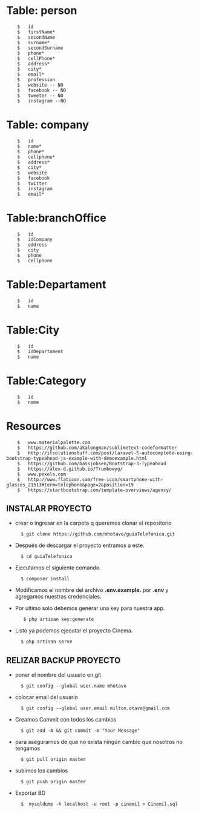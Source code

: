 #	Table: person
		$	id
		$	firstName*
		$	secondName
		$	surname*
		$	secondSurname
		$	phone*
		$	cellPhone*
		$	address*
		$	city*
		$	email*
		$	profession
		$	website -- NO
		$	facebook -- NO
		$	tweeter -- NO
		$	instagram --NO
 

#	Table: company
		$	id	
		$	name*
		$	phone*
		$	cellphone*
		$	address*
		$	city*
		$	website
		$	facebook
		$	twitter
		$	instagram
		$	email*


# 	Table:branchOffice
		$	id
		$	idCompany
		$	address
		$	city
		$	phone
		$	cellphone

# 	Table:Departament
		$	id
		$	name

# 	Table:City
		$	id
		$ 	idDepartament
		$	name

#	Table:Category
		$	id
		$	name


# Resources
		$ 	www.materialpalette.com
		$ 	https://github.com/akalongman/sublimetext-codeformatter
		$ 	http://itsolutionstuff.com/post/laravel-5-autocomplete-using-bootstrap-typeahead-js-example-with-demoexample.html
		$ 	https://github.com/bassjobsen/Bootstrap-3-Typeahead
		$   https://alex-d.github.io/Trumbowyg/
		$   www.pexels.com
		$   http://www.flaticon.com/free-icon/smartphone-with-glasses_21513#term=telephone&page=2&position=19 
		$ 	https://startbootstrap.com/template-overviews/agency/


## INSTALAR PROYECTO

+ crear o ingresar en la carpeta q queremos clonar el repositorio

		$ git clone https://github.com/mhotavo/guiaTelefonica.git

+ Después de descargar el proyecto entramos a este.

        $ cd guiaTelefonica

+ Ejecutamos el siguiente comando.

        $ composer install
    
+ Modificamos el nombre del archivo __.env.example.__ por __.env__ y agregamos nuestras credenciales.


+ Por ultimo solo debemos generar una key para nuestra app.

         $ php artisan key:generate

+ Listo ya podemos ejecutar el proyecto Cinema.

        $ php artisan serve

       



## RELIZAR BACKUP PROYECTO


+ poner el nombre del usuario en git

		$ git config --global user.name mhotavo

+ colocar email del usuario

		$ git config --global user.email milton.otavo@gmail.com


+ Creamos Commit con todos los cambios

		$ git add -A && git commit -m "Your Message"


+ para asegurarnos de que no exista ningún cambio que nosotros no tengamos

		$ git pull origin master

+ subimos los cambios

		$ git push origin master

+ Exportar BD

		$  mysqldump -h localhost -u root -p cinemil > Cinemil.sql
